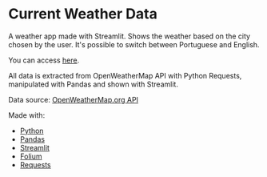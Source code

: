 # Current Weather Data

A weather app made with Streamlit. Shows the weather based on the city chosen by the user. It's possible to switch between Portuguese and English.

You can access [here](https://lelis-weather-data.streamlit.app/).

All data is extracted from OpenWeatherMap API with Python Requests, manipulated with Pandas and shown with Streamlit.

Data source: [OpenWeatherMap.org API](https://openweathermap.org/)

Made with:
- [Python](https://python.org/)
- [Pandas](https://pandas.pydata.org/)
- [Streamlit](https://streamlit.io/)
- [Folium](https://github.com/randyzwitch/streamlit-folium)
- [Requests](https://pypi.org/project/requests/)
